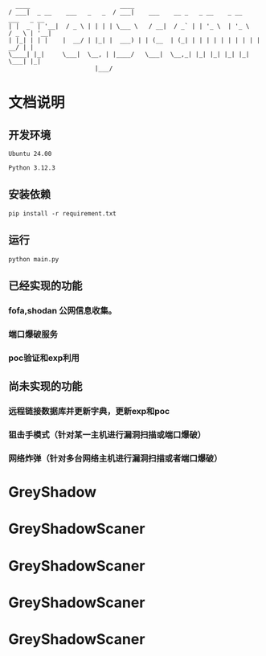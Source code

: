       ____                         ____                                               
    / ___|  _ __    ___   _   _  / ___|    ___    __ _   _ __    _ __     ___   _ __ 
    | |  _  | '__|  / _ \ | | | | \___ \   / __|  / _` | | '_ \  | '_ \   / _ \ | '__|
    | |_| | | |    |  __/ | |_| |  ___) | | (__  | (_| | | | | | | | | | |  __/ | |   
    \____| |_|     \___|  \__, | |____/   \___|  \__,_| |_| |_| |_| |_|  \___| |_|   
                            |___/ 

# 文档说明

## 开发环境

    Ubuntu 24.00

    Python 3.12.3


## 安装依赖

    pip install -r requirement.txt

## 运行

    python main.py

## 已经实现的功能

### fofa,shodan 公网信息收集。

### 端口爆破服务


### poc验证和exp利用



## 尚未实现的功能

### 远程链接数据库并更新字典，更新exp和poc

### 狙击手模式（针对某一主机进行漏洞扫描或端口爆破）

### 网络炸弹（针对多台网络主机进行漏洞扫描或者端口爆破）
# GreyShadow
# GreyShadowScaner
# GreyShadowScaner
# GreyShadowScaner
# GreyShadowScaner
